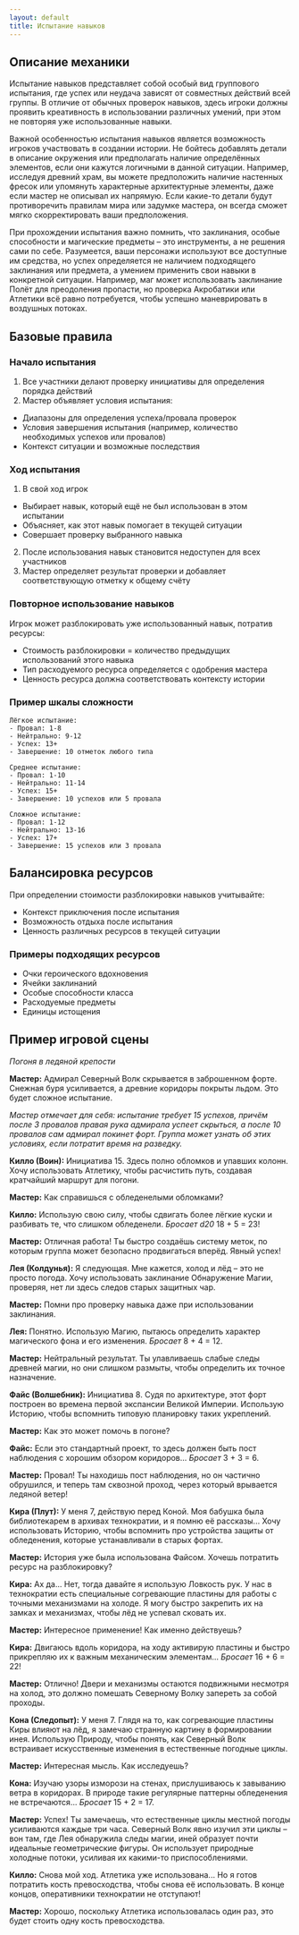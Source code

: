 ```yaml
---
layout: default
title: Испытание навыков
---
```


## Описание механики

Испытание навыков представляет собой особый вид группового испытания, где успех или неудача зависят от совместных действий всей группы. В отличие от обычных проверок навыков, здесь игроки должны проявить креативность в использовании различных умений, при этом не повторяя уже использованные навыки.

Важной особенностью испытания навыков является возможность игроков участвовать в создании истории. Не бойтесь добавлять детали в описание окружения или предполагать наличие определённых элементов, если они кажутся логичными в данной ситуации. Например, исследуя древний храм, вы можете предположить наличие настенных фресок или упомянуть характерные архитектурные элементы, даже если мастер не описывал их напрямую. Если какие-то детали будут противоречить правилам мира или задумке мастера, он всегда сможет мягко скорректировать ваши предположения.

При прохождении испытания важно помнить, что заклинания, особые способности и магические предметы – это инструменты, а не решения сами по себе. Разумеется, ваши персонажи используют все доступные им средства, но успех определяется не наличием подходящего заклинания или предмета, а умением применить свои навыки в конкретной ситуации. Например, маг может использовать заклинание Полёт для преодоления пропасти, но проверка Акробатики или Атлетики всё равно потребуется, чтобы успешно маневрировать в воздушных потоках.

## Базовые правила

### Начало испытания
1. Все участники делают проверку инициативы для определения порядка действий
2. Мастер объявляет условия испытания:
  - Диапазоны для определения успеха/провала проверок
  - Условия завершения испытания (например, количество необходимых успехов или провалов)
  - Контекст ситуации и возможные последствия

### Ход испытания
1. В свой ход игрок
  - Выбирает навык, который ещё не был использован в этом испытании
  - Объясняет, как этот навык помогает в текущей ситуации
  - Совершает проверку выбранного навыка
2. После использования навык становится недоступен для всех участников
3. Мастер определяет результат проверки и добавляет соответствующую отметку к общему счёту

### Повторное использование навыков
Игрок может разблокировать уже использованный навык, потратив ресурсы:
- Стоимость разблокировки = количество предыдущих использований этого навыка
- Тип расходуемого ресурса определяется с одобрения мастера
- Ценность ресурса должна соответствовать контексту истории

### Пример шкалы сложности
```
Лёгкое испытание:
- Провал: 1-8
- Нейтрально: 9-12
- Успех: 13+
- Завершение: 10 отметок любого типа

Среднее испытание:
- Провал: 1-10
- Нейтрально: 11-14
- Успех: 15+
- Завершение: 10 успехов или 5 провала

Сложное испытание:
- Провал: 1-12
- Нейтрально: 13-16
- Успех: 17+
- Завершение: 15 успехов или 3 провала
```

## Балансировка ресурсов

При определении стоимости разблокировки навыков учитывайте:
- Контекст приключения после испытания
- Возможность отдыха после испытания
- Ценность различных ресурсов в текущей ситуации

### Примеры подходящих ресурсов
- Очки героического вдохновения
- Ячейки заклинаний
- Особые способности класса
- Расходуемые предметы
- Единицы истощения

## Пример игровой сцены

_Погоня в ледяной крепости_

**Мастер:** Адмирал Северный Волк скрывается в заброшенном форте. Снежная буря усиливается, а древние коридоры покрыты льдом. Это будет сложное испытание.

_Мастер отмечает для себя: испытание требует 15 успехов, причём после 3 провалов правая рука адмирала успеет скрыться, а после 10 провалов сам адмирал покинет форт. Группа может узнать об этих условиях, если потратит время на разведку._

**Килло (Воин):** Инициатива 15. Здесь полно обломков и упавших колонн. Хочу использовать Атлетику, чтобы расчистить путь, создавая кратчайший маршрут для погони.

**Мастер:** Как справишься с обледенелыми обломками?

**Килло:** Использую свою силу, чтобы сдвигать более лёгкие куски и разбивать те, что слишком обледенели. *Бросает d20* 18 + 5 = 23!

**Мастер:** Отличная работа! Ты быстро создаёшь систему меток, по которым группа может безопасно продвигаться вперёд. Явный успех!

**Лея (Колдунья):** Я следующая. Мне кажется, холод и лёд – это не просто погода. Хочу использовать заклинание Обнаружение Магии, проверяя, нет ли здесь следов старых защитных чар.

**Мастер:** Помни про проверку навыка даже при использовании заклинания.

**Лея:** Понятно. Использую Магию, пытаюсь определить характер магического фона и его изменения. *Бросает* 8 + 4 = 12.

**Мастер:** Нейтральный результат. Ты улавливаешь слабые следы древней магии, но они слишком размыты, чтобы определить их точное назначение.

**Файс (Волшебник):** Инициатива 8. Судя по архитектуре, этот форт построен во времена первой экспансии Великой Империи. Использую Историю, чтобы вспомнить типовую планировку таких укреплений.

**Мастер:** Как это может помочь в погоне?

**Файс:** Если это стандартный проект, то здесь должен быть пост наблюдения с хорошим обзором коридоров... *Бросает* 3 + 3 = 6.

**Мастер:** Провал! Ты находишь пост наблюдения, но он частично обрушился, и теперь там сквозной проход, через который врывается ледяной ветер!

**Кира (Плут):** У меня 7, действую перед Коной. Моя бабушка была библиотекарем в архивах технократии, и я помню её рассказы... Хочу использовать Историю, чтобы вспомнить про устройства защиты от обледенения, которые устанавливали в старых фортах.

**Мастер:** История уже была использована Файсом. Хочешь потратить ресурс на разблокировку?

**Кира:** Ах да... Нет, тогда давайте я использую Ловкость рук. У нас в технократии есть специальные согревающие пластины для работы с точными механизмами на холоде. Я могу быстро закрепить их на замках и механизмах, чтобы лёд не успевал сковать их.

**Мастер:** Интересное применение! Как именно действуешь?

**Кира:** Двигаюсь вдоль коридора, на ходу активирую пластины и быстро прикрепляю их к важным механическим элементам... *Бросает* 16 + 6 = 22!

**Мастер:** Отлично! Двери и механизмы остаются подвижными несмотря на холод, это должно помешать Северному Волку запереть за собой проходы.

**Кона (Следопыт):** У меня 7. Глядя на то, как согревающие пластины Киры влияют на лёд, я замечаю странную картину в формировании инея. Использую Природу, чтобы понять, как Северный Волк встраивает искусственные изменения в естественные погодные циклы.

**Мастер:** Интересная мысль. Как исследуешь?

**Кона:** Изучаю узоры изморози на стенах, прислушиваюсь к завыванию ветра в коридорах. В природе такие регулярные паттерны обледенения не встречаются... *Бросает* 15 + 2 = 17.

**Мастер:** Успех! Ты замечаешь, что естественные циклы местной погоды усиливаются каждые три часа. Северный Волк явно изучил эти циклы – вон там, где Лея обнаружила следы магии, иней образует почти идеальные геометрические фигуры. Он использует природные холодные потоки, усиливая их какими-то приспособлениями.

**Килло:** Снова мой ход. Атлетика уже использована... Но я готов потратить кость превосходства, чтобы снова её использовать. В конце концов, оперативники технократии не отступают!

**Мастер:** Хорошо, поскольку Атлетика использовалась один раз, это будет стоить одну кость превосходства.
